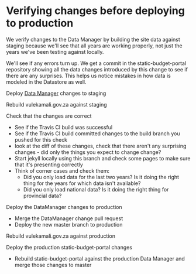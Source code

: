 # Verifying changes before deploying to production

We verify changes to the Data Manager by building the site data against staging because we'll see that all years are working properly, not just the years we've been testing against locally. 

We'll see if any errors turn up. We get a commit in the static-budget-portal repository showing all the data changes introduced by this change to see if there are any surprises. This helps us notice mistakes in how data is modeled in the Datastore as well.



Deploy [Data Manager](../../services/vulekamali-data-manager/#staging) changes to staging

Rebuild vulekamali.gov.za against staging

Check that the changes are correct

* See if the Travis CI build was successful
* See if the Travis CI build committed changes to the build branch you pushed for this check
* look at the diff of these changes, check that there aren't any surprising changes - did only the things you expect to change change?
* Start jekyll locally using this branch and check some pages to make sure that it's presenting correctly
* Think of corner cases and check them:
  * Did you only load data for the last two years? Is it doing the right thing for the years for which data isn't available?
  * Did you only load national data? Is it doing the right thing for provincial data?

Deploy the DataManager changes to production

* Merge the DataManager change pull request
* Deploy the new master branch to production

Rebuild vulekamali.gov.za against production

Deploy the production static-budget-portal changes

* Rebuild static-budget-portal against the production Data Manager and merge those changes to master
